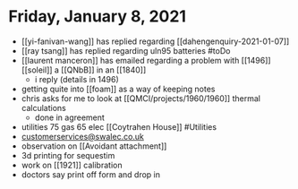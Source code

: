 # Friday, January 8, 2021

- [[yi-fanivan-wang]] has replied regarding [[dahengenquiry-2021-01-07]]
- [[ray tsang]] has replied regarding uln95 batteries #toDo
- [[laurent manceron]]  has emailed regarding a problem with [[1496]] [[soleil]] a [[QNbB]] in an [[1840]]
  - i reply (details in 1496)
- getting quite into [[foam]] as a way of keeping notes
- chris asks for me to look at [[QMCI/projects/1960/1960]] thermal calculations 
  - done in agreement 
- utilities 75 gas 65 elec [[Coytrahen House]] #Utilities
- customerservices@swalec.co.uk
- observation on [[Avoidant attachment]]
- 3d printing for sequestim
- work on [[1921]] calibration
- doctors say print off form and drop in 

